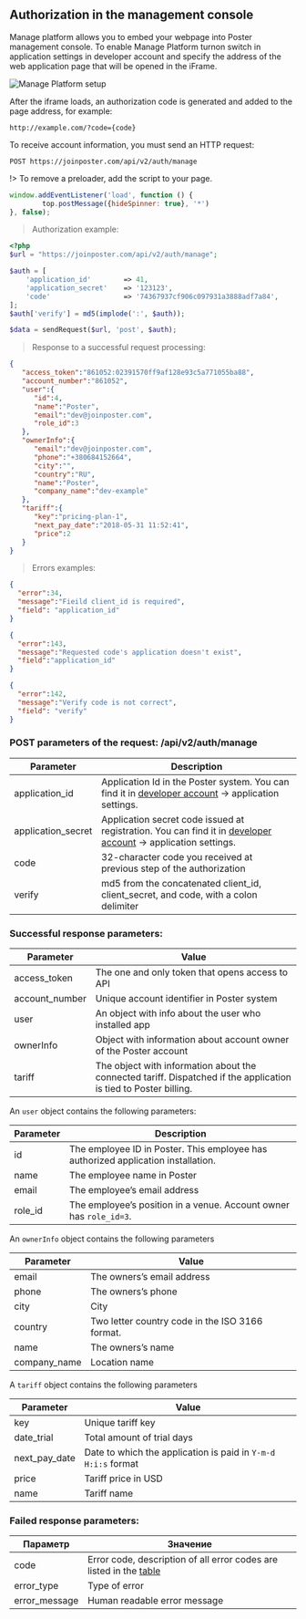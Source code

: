 ## Authorization in the management console

Manage platform allows you to embed your webpage into Poster management console. 
To enable Manage Platform turnon switch in application settings in developer account and 
specify the address of the web application page that will be opened in the iFrame.

<img src="/img/site/docs/manage-platform.jpg" alt="Manage Platform setup">


After the iframe loads, an authorization code is generated and added to the page address, for example:

`http://example.com/?code={code}`


To receive account information, you must send an HTTP request:

`POST https://joinposter.com/api/v2/auth/manage`

!> To remove a preloader, add the script to your page.

```javascript
window.addEventListener('load', function () {
        top.postMessage({hideSpinner: true}, '*')
}, false);
```




> Authorization example:
 
```php
<?php
$url = "https://joinposter.com/api/v2/auth/manage";

$auth = [
    'application_id'     	=> 41, 
    'application_secret' 	=> '123123', 
    'code'          		=> '74367937cf906c097931a3888adf7a84',
];
$auth['verify'] = md5(implode(':', $auth));

$data = sendRequest($url, 'post', $auth);

```

> Response to a successful request processing:  

```json
{
   "access_token":"861052:02391570ff9af128e93c5a771055ba88",
   "account_number":"861052",
   "user":{
      "id":4,
      "name":"Poster",
      "email":"dev@joinposter.com",
      "role_id":3
   },
   "ownerInfo":{
      "email":"dev@joinposter.com",
      "phone":"+380684152664",
      "city":"",
      "country":"RU",
      "name":"Poster",
      "company_name":"dev-example"
   },
   "tariff":{
      "key":"pricing-plan-1",
      "next_pay_date":"2018-05-31 11:52:41",
      "price":2
   }
}
```

> Errors examples:

```json
{
  "error":34,
  "message":"Fieild client_id is required", 
  "field": "application_id"
}
```

```json
{
  "error":143,
  "message":"Requested code's application doesn't exist", 
  "field":"application_id"
}
```

```json
{
  "error":142,
  "message":"Verify code is not correct", 
  "field": "verify"
}
```

### POST parameters of the request: /api/v2/auth/manage

Parameter | Description
--------- | -----------
application_id | Application Id in the Poster system. You can find it in [developer account](/en/login) → application settings.
application_secret | Application secret code issued at registration. You can find it in [developer account](/en/login) → application settings.
code | 32-character code you received at previous step of the authorization
verify | md5 from the concatenated client_id, client_secret, and code, with a colon delimiter

### Successful response parameters:

Parameter | Value
--------- | -----
access_token | The one and only token that opens access to API
account_number | Unique account identifier in Poster system
user | An object with info about the user who installed app
ownerInfo | Object with information about account owner of the Poster account
tariff | The object with information about the connected tariff. Dispatched if the application is tied to Poster billing.


An `user` object contains the following parameters:

Parameter | Description
--------- | -----------
id | The employee ID in Poster. This employee has authorized application installation.
name | The employee name in Poster
email | The employee’s email address
role_id | The employee’s position in a venue. Account owner has `role_id=3`.

An `ownerInfo` object contains the following parameters

Parameter | Value
--------- | -----
email | The owners’s email address
phone | The owners’s phone
city | City
country | Two letter country code in the ISO 3166 format. 
name | The owners’s name
company_name | Location name

A `tariff` object contains the following parameters

Parameter | Value
--------- | -----
key | Unique tariff key
date_trial | Total amount of trial days 
next_pay_date | Date to which the application is paid in `Y-m-d H:i:s` format
price | Tariff price in USD
name | Tariff name


### Failed response parameters:

Параметр | Значение
-------- | -------- 
code | Error code, description of all error codes are listed in the [table](/en/docs/v3/web/errors) 
error_type | Type of error
error_message | Human readable error message

